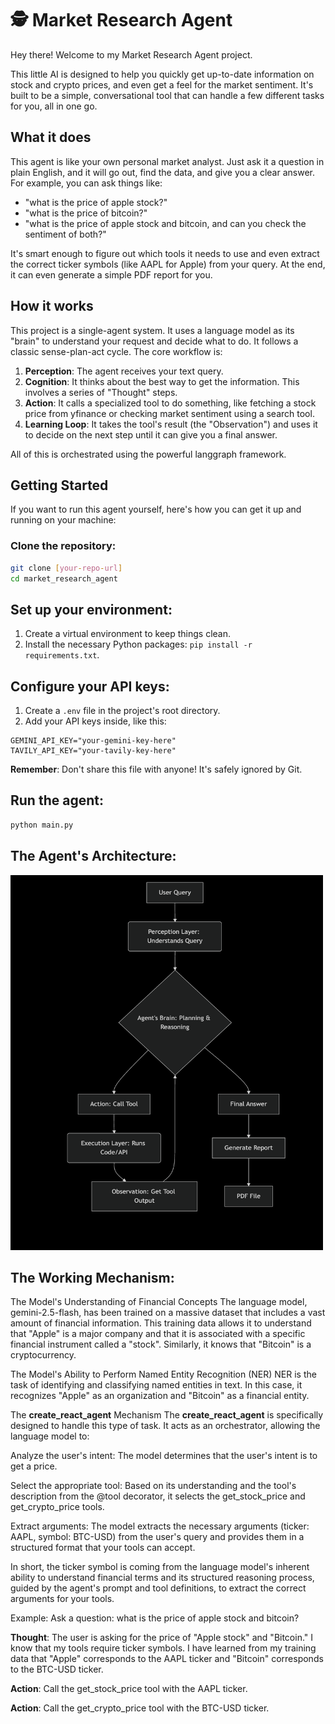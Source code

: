 # 🕵️ Market Research Agent

Hey there! Welcome to my Market Research Agent project.

This little AI is designed to help you quickly get up-to-date information on stock and crypto prices, and even get a feel for the market sentiment. It's built to be a simple, conversational tool that can handle a few different tasks for you, all in one go.

## What it does

This agent is like your own personal market analyst. Just ask it a question in plain English, and it will go out, find the data, and give you a clear answer. For example, you can ask things like:

- "what is the price of apple stock?"
- "what is the price of bitcoin?"
- "what is the price of apple stock and bitcoin, and can you check the sentiment of both?"

It's smart enough to figure out which tools it needs to use and even extract the correct ticker symbols (like AAPL for Apple) from your query. At the end, it can even generate a simple PDF report for you.

## How it works

This project is a single-agent system. It uses a language model as its "brain" to understand your request and decide what to do. It follows a classic sense-plan-act cycle. The core workflow is:

1. **Perception**: The agent receives your text query.
2. **Cognition**: It thinks about the best way to get the information. This involves a series of "Thought" steps.
3. **Action**: It calls a specialized tool to do something, like fetching a stock price from yfinance or checking market sentiment using a search tool.
4. **Learning Loop**: It takes the tool's result (the "Observation") and uses it to decide on the next step until it can give you a final answer.

All of this is orchestrated using the powerful langgraph framework.

## Getting Started

If you want to run this agent yourself, here's how you can get it up and running on your machine:

### Clone the repository:
```bash
git clone [your-repo-url]
cd market_research_agent
```
## Set up your environment:

1. Create a virtual environment to keep things clean.
2. Install the necessary Python packages: `pip install -r requirements.txt`.

## Configure your API keys:

1. Create a `.env` file in the project's root directory.
2. Add your API keys inside, like this:
```
GEMINI_API_KEY="your-gemini-key-here"
TAVILY_API_KEY="your-tavily-key-here"
```

**Remember**: Don't share this file with anyone! It's safely ignored by Git.

## Run the agent:

```bash
python main.py
```
## The Agent's Architecture:
<img src="react_agent_image.png" alt="Architecture Diagram" width="500" height="600">

## The Working Mechanism:
The Model's Understanding of Financial Concepts
The language model, gemini-2.5-flash, has been trained on a massive dataset that includes a vast amount of financial information. This training data allows it to understand that "Apple" is a major company and that it is associated with a specific financial instrument called a "stock". Similarly, it knows that "Bitcoin" is a cryptocurrency.

The Model's Ability to Perform Named Entity Recognition (NER)
NER is the task of identifying and classifying named entities in text. In this case, it recognizes "Apple" as an organization and "Bitcoin" as a financial entity.

The **create_react_agent** Mechanism
The **create_react_agent** is specifically designed to handle this type of task. It acts as an orchestrator, allowing the language model to:

Analyze the user's intent: The model determines that the user's intent is to get a price.

Select the appropriate tool: Based on its understanding and the tool's description from the @tool decorator, it selects the get_stock_price and get_crypto_price tools.

Extract arguments: The model extracts the necessary arguments (ticker: AAPL, symbol: BTC-USD) from the user's query and provides them in a structured format that your tools can accept.

In short, the ticker symbol is coming from the language model's inherent ability to understand financial terms and its structured reasoning process, guided by the agent's prompt and tool definitions, to extract the correct arguments for your tools.

Example:
Ask a question: what is the price of apple stock and bitcoin?

**Thought**: The user is asking for the price of "Apple stock" and "Bitcoin." I know that my tools require ticker symbols. I have learned from my training data that "Apple" corresponds to the AAPL ticker and "Bitcoin" corresponds to the BTC-USD ticker.

**Action**: Call the get_stock_price tool with the AAPL ticker.

**Action**: Call the get_crypto_price tool with the BTC-USD ticker.

